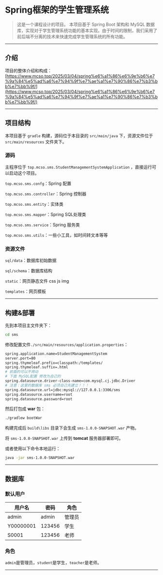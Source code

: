 # Spring框架的学生管理系统

> 这是一个课程设计的项目。
> 本项目基于 Spring Boot 架构和 MySQL 数据库，实现对于学生管理系统功能的基本实现。由于时间的限制，我们采用了前后端不分离的技术来快速完成学生管理系统的所有功能。

---

## 介绍

项目的整体介绍和构成：
[https://www.mcso.top/2025/03/04/spring%e6%a1%86%e6%9e%b6%e7%9a%84%e5%ad%a6%e7%94%9f%e7%ae%a1%e7%90%86%e7%b3%bb%e7%bb%9f/](https://www.mcso.top/2025/03/04/spring%e6%a1%86%e6%9e%b6%e7%9a%84%e5%ad%a6%e7%94%9f%e7%ae%a1%e7%90%86%e7%b3%bb%e7%bb%9f/)

---

## 项目结构

本项目基于 `gradle` 构建，源码位于本目录的 `src/main/java` 下，资源文件位于 `src/main/resources` 文件夹下。

### 源码

主程序位于 `top.mcso.sms.StudentManagementSystemApplication` ，直接运行可以启动这个项目。

`top.mcso.sms.confg`：Spring 配置

`top.mcso.sms.controller`：Spring 控制器

`top.mcso.sms.entity`：实体类

`top.mcso.sms.mapper`：Spring SQL处理类

`top.mcso.sms.service`：Spring 服务类

`top.mcso.sms.utils`：一些小工具，如时间转文本等等

### 资源文件

`sql/data`：数据库初始数据

`sql/schema`：数据库结构

`static`：网页静态文件 css js img

`templates`：网页模板

---

## 构建&部署

先到本项目主文件夹下：

```bash
cd sms
```

修改配置文件`./src/main/resources/application.properties`：

```bash
spring.application.name=StudentManagementSystem
server.port=80
spring.thymeleaf.prefix=classpath:/templates/
spring.thymeleaf.suffix=.html
# 前面的可以不用动
# 下面 MySQL配置 修改为自己的
spring.datasource.driver-class-name=com.mysql.cj.jdbc.Driver
# 注意：这里的数据库 sms 必须自己先建立！！！
spring.datasource.url=jdbc:mysql://127.0.0.1:3306/sms
spring.datasource.username=root
spring.datasource.password=root
```

然后打包成 **war** 包：

```bash
./gradlew bootWar
```

构建完成后 `build\libs` 目录下会生成 `sms-1.0.0-SNAPSHOT.war` 产物。

将 `sms-1.0.0-SNAPSHOT.war` 上传到 **tomcat** 服务器部署即可。

或者使用以下命令本地运行：

```bash
java -jar sms-1.0.0-SNAPSHOT.war
```

---

## 数据库

### 默认用户

| 用户名       | 密码     | 角色  | 
|-----------|--------|-----|
| admin     | admin  | 管理员 |
| Y00000001 | 123456 | 学生  |
| S0001     | 123456 | 老师  |

### 角色

`admin`是管理员，`student`是学生，`teacher`是老师。

---